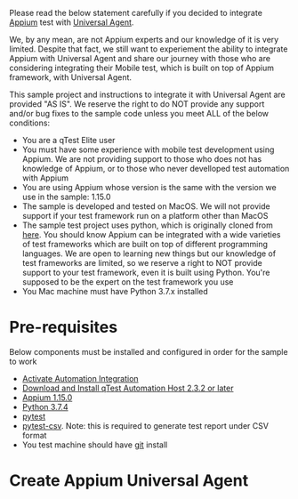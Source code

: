 Please read the below statement carefully if you decided to integrate [Appium](http://appium.io/) test with [Universal Agent](https://support.qasymphony.com/hc/en-us/articles/360004704172-Universal-Agent-Overview).

We, by any mean, are not Appium experts and our knowledge of it is very limited. Despite that fact, we still want to experiement the ability to integrate Appium with Universal Agent and share our journey with those who are considering integrating their Mobile test, which is built on top of Appium framework, with Universal Agent. 

This sample project and instructions to integrate it with Universal Agent are provided "AS IS". We reserve the right to do NOT provide any support and/or bug fixes to the sample code unless you meet ALL of the below conditions:

- You are a qTest Elite user
- You must have some experience with mobile test development using Appium. We are not providing support to those who does not has knowledge of Appium, or to those who never develloped test automation with Appium
- You are using Appium whose version is the same with the version we use in the sample: 1.15.0
- The sample is developed and tested on MacOS. We will not provide support if your test framework run on a platform other than MacOS
- The sample test project uses python, which is originally cloned from [here](https://github.com/appium/appium). You should know Appium can be integrated with a wide varieties of test frameworks which are built on top of different programming languages. We are open to learning new things but our knowledge of test frameworks are limited, so we reserve a right to NOT provide support to your test framework, even it is built using Python. You're supposed to be the expert on the test framework you use
- You Mac machine must have Python 3.7.x installed

# Pre-requisites #

Below components must be installed and configured in order for the sample to work

- [Activate Automation Integration](https://support.qasymphony.com/hc/en-us/articles/115002947946-Activate-Automation-Integration)
- [Download and Install qTest Automation Host 2.3.2 or later](https://support.qasymphony.com/hc/en-us/articles/115005243923-Download-qTest-Automation-Host)
- [Appium 1.15.0](https://github.com/appium/appium/releases/tag/v1.15.0)
- [Python 3.7.4](https://www.python.org/downloads/release/python-374/)
- [pytest](https://docs.pytest.org/en/latest/getting-started.html)
- [pytest-csv](https://pypi.org/project/pytest-csv/). Note: this is required to generate test report under CSV format
- You test machine should have [git](https://git-scm.com/downloads) install

# Create Appium Universal Agent  #

